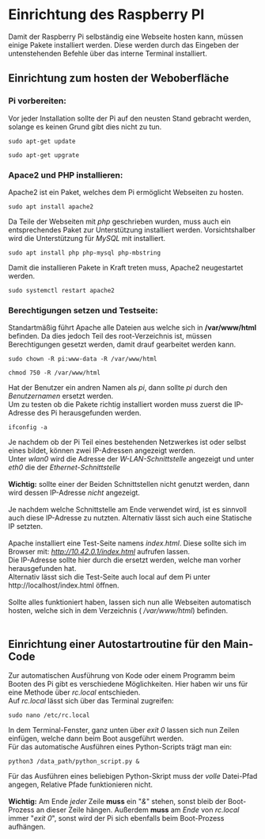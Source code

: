 # Einrichtung des Raspberry PI
Damit der Raspberry Pi selbständig eine Webseite hosten kann, müssen einige Pakete installiert werden. Diese werden durch das Eingeben der untenstehenden Befehle über das interne Terminal installiert. 
## Einrichtung zum hosten der Weboberfläche 
### Pi vorbereiten:
Vor jeder Installation sollte der Pi auf den neusten Stand gebracht werden, solange es keinen Grund gibt dies nicht zu tun.
~~~
sudo apt-get update
~~~
~~~
sudo apt-get upgrate
~~~
### Apace2 und PHP installieren:
Apache2 ist ein Paket, welches dem Pi ermöglicht Webseiten zu hosten. 
~~~
sudo apt install apache2
~~~
Da Teile der Webseiten mit *php* geschrieben wurden, muss auch ein entsprechendes Paket zur Unterstützung installiert werden. Vorsichtshalber wird die Unterstützung für *MySQL* mit installiert.
~~~
sudo apt install php php-mysql php-mbstring
~~~
Damit die installieren Pakete in Kraft treten muss, Apache2 neugestartet werden.
~~~
sudo systemctl restart apache2
~~~

### Berechtigungen setzen und Testseite:
Standartmäßig führt Apache alle Dateien aus welche sich in **/var/www/html** befinden. Da dies jedoch Teil des root-Verzeichnis ist, müssen Berechtigungen gesetzt werden, damit drauf gearbeitet werden kann. <br>
~~~
sudo chown -R pi:www-data -R /var/www/html
~~~
~~~
chmod 750 -R /var/www/html
~~~
Hat der Benutzer ein andren Namen als *pi*, dann sollte *pi* durch den *Benutzernamen* ersetzt werden. <br>
Um zu testen ob die Pakete richtig installiert worden muss zuerst die IP-Adresse des Pi herausgefunden werden.
~~~
ifconfig -a
~~~
Je nachdem ob der Pi Teil eines bestehenden Netzwerkes ist oder selbst eines bildet, können zwei IP-Adressen angezeigt werden. <br>
Unter *wlan0* wird die Adresse der *W-LAN-Schnittstelle* angezeigt und unter *eth0* die der *Ethernet-Schnittstelle* <br>
<br>
**Wichtig:** sollte einer der Beiden Schnittstellen nicht genutzt werden, dann wird dessen IP-Adresse *nicht* angezeigt. <br>
<br>
Je nachdem welche Schnittstelle am Ende verwendet wird, ist es sinnvoll auch diese IP-Adresse zu nutzten. Alternativ lässt sich auch eine Statische IP setzten.<br>
<br>
Apache installiert eine Test-Seite namens *index.html*. Diese sollte sich im Browser mit: *http://10.42.0.1/index.html* aufrufen lassen. <br> 
Die IP-Adresse sollte hier durch die ersetzt werden, welche man vorher herausgefunden hat. <br>
Alternativ lässt sich die Test-Seite auch local auf dem Pi unter http://localhost/index.html öffnen. <br>
<br>
Sollte alles funktioniert haben, lassen sich nun alle Webseiten automatisch hosten, welche sich in dem Verzeichnis ( */var/www/html*) befinden.<br>
<br>
## Einrichtung einer Autostartroutine für den Main-Code
Zur automatischen Ausführung von Kode oder einem Programm beim Booten des Pi gibt es verschiedene Möglichkeiten. Hier haben wir uns für eine Methode über *rc.local* entschieden. <br>
Auf *rc.local* lässt sich über das Terminal zugreifen:
~~~
sudo nano /etc/rc.local
~~~
In dem Terminal-Fenster, ganz unten über *exit 0* lassen sich nun Zeilen einfügen, welche dann beim Boot ausgeführt werden. <br>
Für das automatische Ausführen eines Python-Scripts trägt man ein:
~~~
python3 /data_path/python_script.py &
~~~
Für das Ausführen eines beliebigen Python-Skript muss der *volle* Datei-Pfad angegen, Relative Pfade funktionieren nicht.<br>
<br>
**Wichtig:** Am Ende *jeder* Zeile **muss** ein "*&*" stehen, sonst bleib der Boot-Prozess an dieser Zeile hängen. Außerdem **muss** am *Ende* von *rc.local* immer "*exit 0*", sonst wird der Pi sich ebenfalls beim Boot-Prozess aufhängen.<br>
<br>
